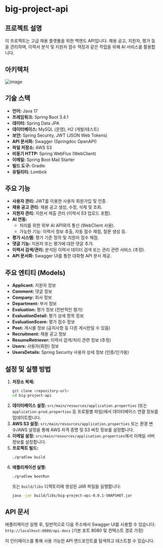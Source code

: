 # big-project-api

## 프로젝트 설명

이 프로젝트는 고급 채용 플랫폼을 위한 백엔드 API입니다. 채용 공고, 지원자, 평가 등을 관리하며, 이력서 분석 및 지원자 점수 책정과 같은 작업을 위해 AI 서비스를 활용합니다.

## 아키텍처
![image](https://github.com/user-attachments/assets/e46098ec-18c7-4d69-a9a4-d33ca23238c0)

## 기술 스택

*   **언어:** Java 17
*   **프레임워크:** Spring Boot 3.4.1
*   **데이터:** Spring Data JPA
*   **데이터베이스:** MySQL (운영), H2 (개발/테스트)
*   **보안:** Spring Security, JWT (JSON Web Tokens)
*   **API 문서화:** Swagger (Springdoc OpenAPI)
*   **파일 저장소:** AWS S3
*   **비동기 HTTP:** Spring WebFlux (WebClient)
*   **이메일:** Spring Boot Mail Starter
*   **빌드 도구:** Gradle
*   **유틸리티:** Lombok

## 주요 기능

*   **사용자 관리:** JWT를 이용한 사용자 회원가입 및 인증.
*   **채용 공고 관리:** 채용 공고 생성, 수정, 삭제 및 조회.
*   **지원자 관리:** 지원서 제출 관리 (이력서 S3 업로드 포함).
*   **AI 연동:**
    *   처리를 위한 외부 AI API와의 통신 (WebClient 사용).
    *   가능한 기능: 이력서 정보 추출, 자동 점수 채점, 질문 생성 등.
*   **평가 시스템:** 평가 기준 정의 및 지원자 점수 채점.
*   **댓글 기능:** 지원자 또는 평가에 대한 댓글 추가.
*   **이력서 검색/관리:** 분석된 이력서 데이터 검색 또는 관리 관련 서비스 (추정).
*   **API 문서화:** Swagger UI를 통한 대화형 API 문서 제공.

## 주요 엔티티 (Models)

*   **Applicant:** 지원자 정보
*   **Comment:** 댓글 정보
*   **Company:** 회사 정보
*   **Department:** 부서 정보
*   **Evaluation:** 평가 정보 (전반적인 평가)
*   **EvaluationDetail:** 평가 상세 항목 정보
*   **EvaluationScore:** 평가 점수 정보
*   **Post:** 게시물 정보 (공지사항 등 다른 게시판일 수 있음)
*   **Recruitment:** 채용 공고 정보
*   **ResumeRetriever:** 이력서 검색/처리 관련 정보 (추정)
*   **Users:** 사용자(회원) 정보
*   **UsersDetails:** Spring Security 사용자 상세 정보 (인증/인가용)

## 설정 및 실행 방법

1.  **저장소 복제:**
    ```bash
    git clone <repository-url>
    cd big-project-api
    ```
2.  **데이터베이스 설정:** `src/main/resources/application.properties` (또는 `application-prod.properties` 등 프로필별 파일)에서 데이터베이스 연결 정보를 업데이트합니다.
3.  **AWS S3 설정:** `src/main/resources/application.properties` 또는 환경 변수/AWS 설정을 통해 AWS 자격 증명 및 S3 버킷 정보를 설정합니다.
4.  **이메일 설정:** `src/main/resources/application.properties`에서 이메일 서버 정보를 설정합니다.
5.  **프로젝트 빌드:**
    ```bash
    ./gradlew build
    ```
6.  **애플리케이션 실행:**
    ```bash
    ./gradlew bootRun
    ```
    또는 `build/libs` 디렉토리에 생성된 JAR 파일을 실행합니다:
    ```bash
    java -jar build/libs/big-project-api-0.0.1-SNAPSHOT.jar
    ```

## API 문서

애플리케이션 실행 후, 일반적으로 다음 주소에서 Swagger UI를 사용할 수 있습니다:
`http://localhost:8080/api-docs` (기본 포트 8080 및 컨텍스트 경로 가정)

이 인터페이스를 통해 사용 가능한 API 엔드포인트를 탐색하고 테스트할 수 있습니다.
